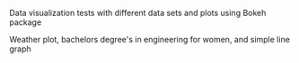 Data visualization tests with different data sets and plots using Bokeh package  

Weather plot, bachelors degree's in engineering for women, and simple line graph
